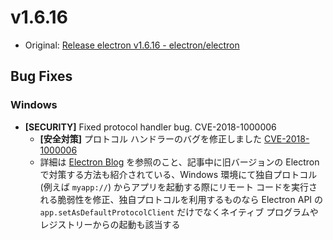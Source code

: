 # v1.6.16

* Original: [Release electron v1.6.16 - electron/electron](https://github.com/electron/electron/releases/tag/v1.6.16)

## Bug Fixes

### Windows

* **[SECURITY]** Fixed protocol handler bug. CVE-2018-1000006
  * **[安全対策]** プロトコル ハンドラーのバグを修正しました [CVE-2018-1000006](https://cve.mitre.org/cgi-bin/cvename.cgi?name=CVE-2018-1000006)
  * 詳細は [Electron Blog](https://electronjs.org/blog/protocol-handler-fix) を参照のこと、記事中に旧バージョンの Electron で対策する方法も紹介されている、Windows 環境にて独自プロトコル (例えば `myapp://`) からアプリを起動する際にリモート コードを実行される脆弱性を修正、独自プロトコルを利用するものなら Electron API の `app.setAsDefaultProtocolClient` だけでなくネイティブ プログラムやレジストリーからの起動も該当する
